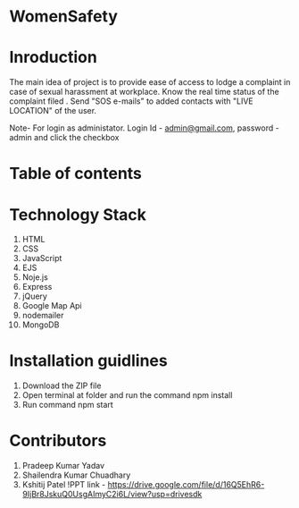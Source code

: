 # WomenSafety
# Inroduction
The main idea of project is to provide ease of access to lodge a complaint in case of sexual harassment at workplace. 
Know the real time status of the complaint filed .
Send "SOS e-mails" to added contacts with "LIVE LOCATION" of the user.

Note- For login as administator. Login Id - admin@gmail.com, password - admin and click the checkbox

# Table of contents

# Technology Stack
1. HTML
2. CSS
3. JavaScript
4. EJS
5. Noje.js
6. Express
7. jQuery
8. Google Map Api
9. nodemailer
10. MongoDB

# Installation guidlines
1. Download the ZIP file
2. Open terminal at folder and run the command npm install
3. Run command npm start

# Contributors
1. Pradeep Kumar Yadav
2. Shailendra Kumar Chuadhary
3. Kshitij Patel
!PPT link - https://drive.google.com/file/d/16Q5EhR6-9IjBr8JskuQ0UsgAImyC2i6L/view?usp=drivesdk 
